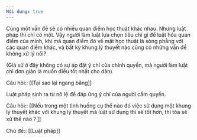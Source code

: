 ```yaml
---
Nội dung: true
---
```



Cùng một vấn đề sẽ có nhiều quan điểm học thuật khác nhau. Nhưng luật pháp thì chỉ có một. Vậy người làm luật lựa chọn tiêu chí gì để luật hóa quan điểm của mình, khi mà quan điểm đó về mặt học thuật là sòng phẳng với các quan điểm khác, và bất kỳ khung lý thuyết nào cũng có những vấn đề không xử lý nổi?

(Giả sử ở đây không có sự áp đặt ý chí của chính quyền, mà người làm luật chỉ đơn giản là muốn điều tốt nhất cho dân)

Câu hỏi:: [[Tại sao lại ngang bằng]] 

Luật pháp sinh ra từ nô lệ để đáp ứng ý chí của người cầm quyền.




Câu hỏi:: [[Nếu trong một tình huống cụ thể nào đó việc sử dụng một khung lý thuyết khác với khung lý thuyết mà luật sử dụng thì sẽ tốt hơn, thì tòa sẽ xử thế nào？]]

Chủ đề:: [[Luật pháp]]
